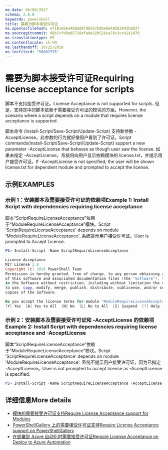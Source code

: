 ```yaml
---
ms.date: 06/09/2017
schema: 2.0.0
keywords: powershell
title: 需要为脚本接受许可证
ms.openlocfilehash: e7101eb6a480dd87965b7b9be9d49583042b603f
ms.sourcegitcommit: 98b7cfd8ad5718efa8e320526ca76c3cc4141d78
ms.translationtype: HT
ms.contentlocale: zh-CN
ms.lasthandoff: 10/25/2018
ms.locfileid: "50002576"
---
```

# <a name="requiring-license-acceptance-for-scripts"></a><span data-ttu-id="55e7f-103">需要为脚本接受许可证</span><span class="sxs-lookup"><span data-stu-id="55e7f-103">Requiring license acceptance for scripts</span></span>

<span data-ttu-id="55e7f-104">脚本不支持接受许可证。</span><span class="sxs-lookup"><span data-stu-id="55e7f-104">License Acceptance is not supported for scripts.</span></span> <span data-ttu-id="55e7f-105">但是，支持其中的脚本依赖于需要接受许可证的模块的方案。</span><span class="sxs-lookup"><span data-stu-id="55e7f-105">However, the scenario where a script depends on a module that requires license acceptance is supported.</span></span>

<span data-ttu-id="55e7f-106">脚本命令 (Install-Script/Save-Script/Update-Script) 支持新参数 -AcceptLicense，此参数的行为就好像用户看到了许可证。</span><span class="sxs-lookup"><span data-stu-id="55e7f-106">Script commands(Install-Script/Save-Script/Update-Script) support a new parameter -AcceptLicense that behaves as though user saw the license.</span></span> <span data-ttu-id="55e7f-107">如果未指定 -AcceptLicense，系统将向用户显示依赖模块的 license.txt，并提示用户接受许可证。</span><span class="sxs-lookup"><span data-stu-id="55e7f-107">If -AcceptLicense is not specified; the user will be shown license.txt for dependent module and prompted to accept the license.</span></span>

## <a name="examples"></a><span data-ttu-id="55e7f-108">示例</span><span class="sxs-lookup"><span data-stu-id="55e7f-108">EXAMPLES</span></span>

### <a name="example-1-install-script-with-dependencies-requiring-license-acceptance"></a><span data-ttu-id="55e7f-109">示例 1：安装脚本及需要接受许可证的依赖项</span><span class="sxs-lookup"><span data-stu-id="55e7f-109">Example 1: Install Script with dependencies requiring license acceptance</span></span>

<span data-ttu-id="55e7f-110">脚本“ScriptRequireLicenseAcceptance”依赖于“ModuleRequireLicenseAcceptance”模块。</span><span class="sxs-lookup"><span data-stu-id="55e7f-110">Script 'ScriptRequireLicenseAcceptance' depends on module 'ModuleRequireLicenseAcceptance'.</span></span> <span data-ttu-id="55e7f-111">系统提示用户接受许可证。</span><span class="sxs-lookup"><span data-stu-id="55e7f-111">User is prompted to Accept License.</span></span>

```PowerShell
PS> Install-Script -Name ScriptRequireLicenseAcceptance

License Acceptance
MIT License 2.0
Copyright (c) 2016 PowerShell Team
Permission is hereby granted, free of charge, to any person obtaining a copy
of this software and associated documentation files (the "Software"), to deal
in the Software without restriction, including without limitation the rights
to use, copy, modify, merge, publish, distribute, sublicense, and/or sell
copies of the Software.

Do you accept the license terms for module 'ModuleRequireLicenseAcceptance'.
[Y] Yes  [A] Yes to All  [N] No  [L] No to All  [S] Suspend  [?] Help (default is "N"):
```

### <a name="example-2-install-script-with-dependencies-requiring-license-acceptance-and--acceptlicense"></a><span data-ttu-id="55e7f-112">示例 2：安装脚本及需要接受许可证和 -AcceptLicense 的依赖项</span><span class="sxs-lookup"><span data-stu-id="55e7f-112">Example 2: Install Script with dependencies requiring license acceptance and -AcceptLicense</span></span>

<span data-ttu-id="55e7f-113">脚本“ScriptRequireLicenseAcceptance”依赖于“ModuleRequireLicenseAcceptance”模块。</span><span class="sxs-lookup"><span data-stu-id="55e7f-113">Script 'ScriptRequireLicenseAcceptance' depends on module 'ModuleRequireLicenseAcceptance'.</span></span> <span data-ttu-id="55e7f-114">系统不提示用户接受许可证，因为已指定 -AcceptLicense。</span><span class="sxs-lookup"><span data-stu-id="55e7f-114">User is not prompted to accept license as -AcceptLicense is specified.</span></span>

```PowerShell
PS> Install-Script -Name ScriptRequireLicenseAcceptance -AcceptLicense
```

## <a name="more-details"></a><span data-ttu-id="55e7f-115">详细信息</span><span class="sxs-lookup"><span data-stu-id="55e7f-115">More details</span></span>

- [<span data-ttu-id="55e7f-116">模块的需要接受许可证支持</span><span class="sxs-lookup"><span data-stu-id="55e7f-116">Require License Acceptance support for Modules</span></span>](module-license-acceptance.md)
- [<span data-ttu-id="55e7f-117">PowerShellGallery 上的需要接受许可证支持</span><span class="sxs-lookup"><span data-stu-id="55e7f-117">Require License Acceptance support on PowerShellGallery</span></span>](../how-to/working-with-packages/packages-that-require-license-acceptance.md)
- [<span data-ttu-id="55e7f-118">在部署到 Azure 自动化时需要接受许可证</span><span class="sxs-lookup"><span data-stu-id="55e7f-118">Require License Acceptance on Deploy to Azure Automation</span></span>](../how-to/working-with-packages/deploy-to-azure-automation.md)

